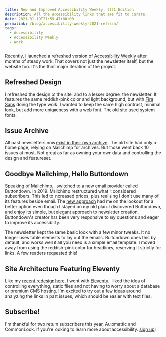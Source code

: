 ```yaml
---
title: New and Improved Accessibility Weekly, 2021 Edition
description: All the accessibility links that are fit to curate.
date: 2021-01-19T21:59:47+00:00
permalink: /blog/accessibility-weekly-2021-refresh/
tags:
  - Accessibility
  - Accessibility Weekly
  - Work
---
```


Recently, I launched a refreshed version of [Accessibility Weekly](https://a11yweekly.com) after months of steady work. That covers not just the newsletter itself, but the website too. It's the third major iteration of the project.

## Refreshed Design

I refreshed the design of the site, and to a lesser degree, the newsletter. It features the same reddish-pink color and light background, but with [Fira Sans](http://mozilla.github.io/Fira/) doing the type work. I wanted to keep the same high contrast, minimal look, but add more uniqueness with a web font. The old site used system fonts.

## Issue Archive

All past newsletters now [exist in their own archive](https://a11yweekly.com/issues/). The old site had only a home page, relying on Mailchimp for archives. But those went back 10 issues at most. Not great as far as owning your own data and controlling the design and featureset.

## Goodbye Mailchimp, Hello Buttondown

Speaking of Mailchimp, I switched to a new email provider called [Buttondown](https://buttondown.email/). In 2019, Mailchimp restructured what it considered subscribers. This led to increased prices, plus realizing I don't use many of its features beside email. The [new approach](https://domainnamewire.com/2019/09/11/mailchimp-increases-price-15-20-for-longtime-customers/) had me on the lookout for a better option even though I stayed on my old plan. I discovered Buttondown, and enjoy its simple, but elegant approach to newsletter creation. Buttondown's creator has been very responsive to my questions and eager to improve its accessibility.

The newsletter kept the same basic look with a few minor tweaks. It no longer uses table elements to lay out the emails. Buttondown does this by default, and works well if all you need is a simple email template. I moved away from using the reddish-pink color for headlines, reserving it strictly for links. A few readers requested this!

## Site Architecture Featuring Eleventy

Like my [recent redesign here](/blog/2020-redesign/), I went with [Eleventy](https://www.11ty.dev). I liked the idea of controlling everything, static files and not having to worry about a database or premium CMS hosting. I'm excited to try out a few ideas around analyzing the links in past issues, which should be easier with text files.

## Subscribe!

I'm thankful for two return subscribers this year, Automattic and CommonLook. If you're looking to learn more about accessibility. [sign up](https://a11yweekly.com)!
